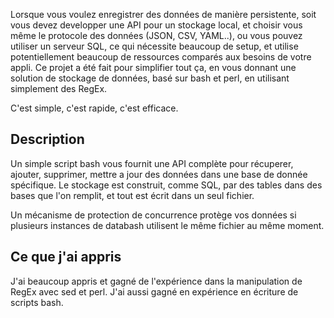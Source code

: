 
Lorsque vous voulez enregistrer des données de manière persistente, soit vous devez developper une API pour un stockage local, et choisir vous même le protocole des données (JSON, CSV, YAML..), ou vous pouvez utiliser un serveur SQL, ce qui nécessite beaucoup de setup, et utilise potentiellement beaucoup de ressources comparés aux besoins de votre appli.
Ce projet a été fait pour simplifier tout ça, en vous donnant une solution de stockage de données, basé sur bash et perl, en utilisant simplement des RegEx.

C'est simple, c'est rapide, c'est efficace.

## Description

Un simple script bash vous fournit une API complète pour récuperer, ajouter, supprimer, mettre a jour des données dans une base de donnée spécifique.
Le stockage est construit, comme SQL, par des tables dans des bases que l'on remplit, et tout est écrit dans un seul fichier.

Un mécanisme de protection de concurrence protège vos données si plusieurs instances de databash utilisent le même fichier au même moment.

## Ce que j'ai appris

J'ai beaucoup appris et gagné de l'expérience dans la manipulation de RegEx avec sed et perl.
J'ai aussi gagné en expérience en écriture de scripts bash.
